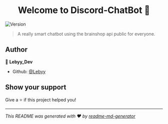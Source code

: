 <h1 align="center">Welcome to Discord-ChatBot 👋</h1>
<p>
  <img alt="Version" src="https://img.shields.io/badge/version-1.0.0-blue.svg?cacheSeconds=2592000" />
</p>

> A really smart chatbot using the brainshop api public for everyone.

## Author

👤 **Lebyy_Dev**

* Github: [@Lebyy](https://github.com/Lebyy)

## Show your support

Give a ⭐ if this project helped you!

***
_This README was generated with ❤️ by [readme-md-generator](https://github.com/kefranabg/readme-md-generator)_
